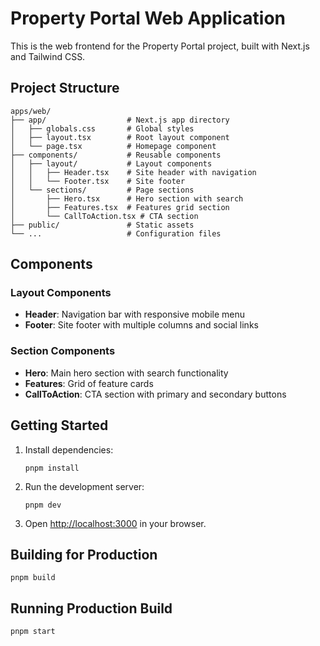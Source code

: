 # Property Portal Web Application

This is the web frontend for the Property Portal project, built with Next.js and Tailwind CSS.

## Project Structure

```
apps/web/
├── app/                  # Next.js app directory
│   ├── globals.css       # Global styles
│   ├── layout.tsx        # Root layout component
│   └── page.tsx          # Homepage component
├── components/           # Reusable components
│   ├── layout/           # Layout components
│   │   ├── Header.tsx    # Site header with navigation
│   │   └── Footer.tsx    # Site footer
│   └── sections/         # Page sections
│       ├── Hero.tsx      # Hero section with search
│       ├── Features.tsx  # Features grid section
│       └── CallToAction.tsx # CTA section
├── public/               # Static assets
└── ...                   # Configuration files
```

## Components

### Layout Components

- **Header**: Navigation bar with responsive mobile menu
- **Footer**: Site footer with multiple columns and social links

### Section Components

- **Hero**: Main hero section with search functionality
- **Features**: Grid of feature cards
- **CallToAction**: CTA section with primary and secondary buttons

## Getting Started

1. Install dependencies:
   ```
   pnpm install
   ```

2. Run the development server:
   ```
   pnpm dev
   ```

3. Open [http://localhost:3000](http://localhost:3000) in your browser.

## Building for Production

```
pnpm build
```

## Running Production Build

```
pnpm start
```